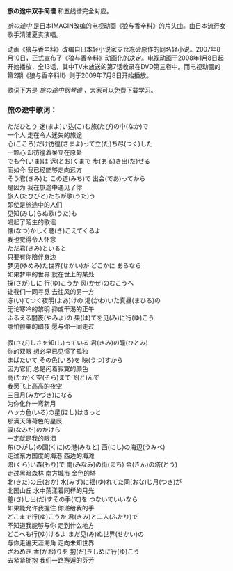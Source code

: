 

**旅の途中双手简谱** 和五线谱完全对应。

_旅の途中_ 是日本IMAGIN改编的电视动画《狼与香辛料》的片头曲。由日本流行女歌手清浦夏实演唱。

动画《狼与香辛料》改编自日本轻小说家支仓冻砂原作的同名轻小说。2007年8月10日，正式宣布了《狼与香辛料》动画化的决定。电视动画于2008年1月8日起开始播放，全13话，其中TV未放送的第7话收录在DVD第三卷中。而电视动画的第2期《狼与香辛料Ⅱ》则于2009年7月8日开始播放。

歌词下方是 _旅の途中钢琴谱_ ，大家可以免费下载学习。

### 旅の途中歌词：

ただひとり 迷(まよ)い込(こ)む旅(たび)の中(なか)で  
一个人 走在令人迷失的旅途  
心(こころ)だけ彷徨(さまよ)って立(た)ち尽(つく)した  
一颗心 却彷徨着呆立在原处  
でも今(いま)は 远(とお)くまで 歩(ある)き出(だ)せる  
而如今 我已经能够走向远方  
そう君(きみ)と この道(みち)で 出会(であ)ってから  
是因为 我在旅途中遇见了你  
旅人(たびびと)たちが歌(うた)う  
即使是旅途中的人们  
见知(みし)らぬ歌(うた)も  
唱起了陌生的歌谣  
懐(なつ)かしく聴(き)こえてくるよ  
我也觉得令人怀念  
ただ君(きみ)といると  
只要有你陪伴身边  
梦见(ゆめみ)た世界(せかい)が どこかに あるなら  
如果梦中的世界 就在世上的某处  
探(さが)しに 行(ゆ)こうか 风(かぜ)のむこうへ  
让我们一同寻觅 去往风的另一方  
冻(い)てつく夜明(よあ)けの 渇(かわ)いた真昼(まひる)の  
无论寒冷的黎明 抑或干渴的正午  
ふるえる闇夜(やみよ)の 果(は)てを见(み)に行(ゆ)こう  
哪怕颤栗的暗夜 愿与你一同走过  
<music>  
寂(さび)しさを知(し)っている 君(きみ)の瞳(ひとみ)  
你的双眼 想必早已见惯了孤独  
まばたいて その色(いろ)を 映(うつ)すから  
因为它们 总是闪着寂寞的颜色  
高(たか)く空(そら)まで飞(と)んで  
我愿飞上高高的夜空  
三日月(みかづき)になる  
为你化作一弯新月  
ハッカ色(いろ)の星(ほし)はきっと  
那满天薄荷色的星辰  
涙(なみだ)のかけら  
一定就是我的眼泪  
东(ひがし)の国(くに)の港(みなと) 西(にし)の海辺(うみべ)  
走过东方国度的海港 西边的海滩  
暗(くら)い森(もり)で 南(みなみ)の街(まち) 金(きん)の塔(とう)  
走过黑暗森林 南方城市 金色的塔  
北(きた)の丘(おか) 水(みず)に揺(ゆ)れてた同(おな)じ月(つき)が  
北国山丘 水中荡漾着同样的月光  
差(さ)し出(だ)すその手(て)を つないでいいなら  
如果能允许我握住 你递给我的手  
どこまで行(ゆ)こうか 君(きみ)と二人(ふたり)で  
不知道我能够与你 走到什么地方  
どこへも行(ゆ)けるよ まだ见(み)ぬ世界(せかい)の  
与你走遍天涯海角 走向未知世界  
ざわめき 香(かお)りを 抱(だ)きしめに行(ゆ)こう  
去紧紧拥抱 我们一路邂逅的芬芳


